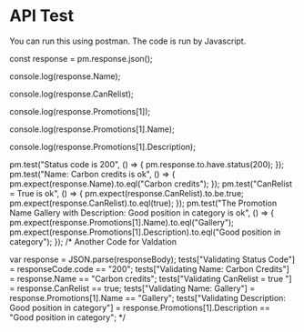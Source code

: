# API Test


You can run this using postman.
The code is run by Javascript.

const response = pm.response.json();

console.log(response.Name);

console.log(response.CanRelist);

console.log(response.Promotions[1]);

console.log(response.Promotions[1].Name);

console.log(response.Promotions[1].Description);

pm.test("Status code is 200", () => {
    pm.response.to.have.status(200);
});
pm.test("Name: Carbon credits is ok", () => {
    pm.expect(response.Name).to.eql("Carbon credits");
});
pm.test("CanRelist = True is ok", () => {
    pm.expect(response.CanRelist).to.be.true;
    pm.expect(response.CanRelist).to.eql(true);
});
pm.test("The Promotion Name Gallery with Description: Good position in category is ok", () => {
    pm.expect(response.Promotions[1].Name).to.eql("Gallery");
    pm.expect(response.Promotions[1].Description).to.eql("Good position in category");
});
/*
Another Code for Valdation

var response = JSON.parse(responseBody);
tests["Validating Status Code"] = responseCode.code == "200";
tests["Validating Name: Carbon Credits"] = response.Name == "Carbon credits";
tests["Validating CanRelist = true "] = response.CanRelist == true;
tests["Validating Name: Gallery"] = response.Promotions[1].Name == "Gallery";
tests["Validating Description: Good position in category"] = response.Promotions[1].Description == "Good position in category";
*/
